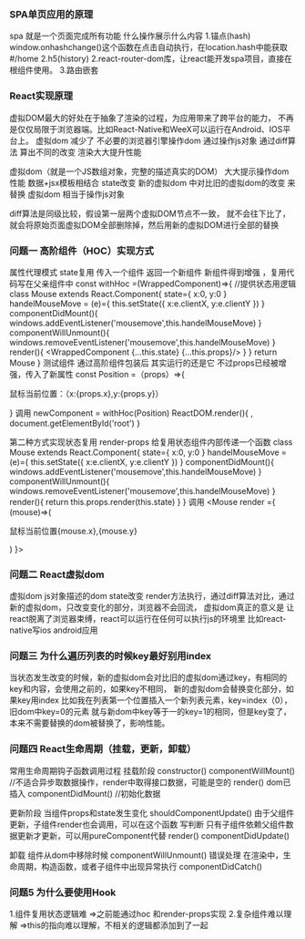 ### SPA单页应用的原理
spa 就是一个页面完成所有功能 什么操作展示什么内容
1.锚点(hash) window.onhashchange()这个函数在点击<a href="#/home"></a>自动执行，在location.hash中能获取#/home  2.h5(history)
2.react-router-dom库，让react能开发spa项目，直接在根组件使用。
3.路由嵌套 

### React实现原理
 虚拟DOM最大的好处在于抽象了渲染的过程，为应用带来了跨平台的能力，
 不再是仅仅局限于浏览器端。比如React-Native和WeeX可以运行在Android、IOS平台上。
 虚拟dom 减少了 不必要的浏览器引擎操作dom  通过操作js对象 通过diff算法 算出不同的改变 渲染大大提升性能 

 虚拟dom（就是一个JS数组对象，完整的描述真实的DOM） 大大提示操作dom性能  数据+jsx模板相结合 
 state改变 新的虚拟dom 中对比旧的虚拟dom的改变 来替换 虚拟dom  相当于操作js对象 

 diff算法是同级比较，假设第一层两个虚拟DOM节点不一致，
 就不会往下比了，就会将原始页面虚拟DOM全部删除掉，然后用新的虚拟DOM进行全部的替换
### 问题一 高阶组件（HOC）实现方式 
属性代理模式  state复用 传入一个组件 返回一个新组件 新组件得到增强 ，复用代码写在父亲组件中
const withHoc =(WrappedComponent)=>{
    //提供状态用逻辑
    class Mouse extends React.Component{
        state={
            x:0,
            y:0
        }
        handelMouseMove = (e)={
          this.setState({
              x:e.clientX,
              y:e.clientY
          })
        }
        componentDidMount(){
            windows.addEventListener('mousemove',this.handelMouseMove)
        }
        componentWillUnmount(){
            windows.removeEventListener('mousemove',this.handelMouseMove)
        }
        render(){
            <WrappedComponent {...this.state} {...this.props}/>
        }
    }
    return Mouse
}
测试组件  通过高阶组件包装后 其实运行的还是它 不过props已经被增强，传入了新属性
const Position =（props）=>{
    <p>
     鼠标当前位置：（x:{props.x},y:{props.y}）
    </p>
}
调用
newComponent = withHoc(Position)
ReactDOM.render(){
    <newComponent name='wanglihang'>,
    document.getElementById('root')
}


第二种方式实现状态复用 render-props 给复用状态组件内部传递一个函数
class Mouse extends React.Component{
        state={
            x:0,
            y:0
        }
        handelMouseMove = (e)={
          this.setState({
              x:e.clientX,
              y:e.clientY
          })
        }
        componentDidMount(){
            windows.addEventListener('mousemove',this.handelMouseMove)
        }
        componentWillUnmount(){
            windows.removeEventListener('mousemove',this.handelMouseMove)
        }
        render(){
            return this.props.render(this.state)
        }
    }
调用 <Mouse render ={ (mouse)=>(<p>鼠标当前位置{mouse.x},{mouse.y}</p>)  }>

### 问题二 React虚拟dom

虚拟dom js对象描述的dom
state改变 render方法执行，通过diff算法对比，通过新的虚拟dom，只改变变化的部分，浏览器不会回流，
虚拟dom真正的意义是 让react脱离了浏览器束缚，react可以运行在任何可以执行js的环境里 比如react-native写ios android应用

### 问题三 为什么遍历列表的时候key最好别用index
当状态发生改变的时候，新的虚拟dom会对比旧的虚拟dom通过key，有相同的key和内容，会使用之前的，如果key不相同，
新的虚拟dom会替换变化部分，如果key用index 比如我在列表第一个位置插入一个新列表元素，key=index（0），
旧dom中key=0的元素 就与新dom中key等于一的key=1的相同，但是key变了，本来不需要替换的dom被替换了，影响性能。

### 问题四 React生命周期（挂载，更新，卸载）
常用生命周期钩子函数调用过程
挂载阶段 
constructor()
componentWillMount() //不适合异步取数据操作，render中取得接口数据，可能是空的
render()  dom已插入
componentDidMount() //初始化数据

更新阶段 当组件props和state发生变化
 shouldComponentUpdate() 由于父组件更新，子组件render也会调用，可以在这个函数
 写判断 只有子组件依赖父组件数据更新才更新，可以用pureComponent代替
 render()
 componentDidUpdate() 

卸载 组件从dom中移除时候
componentWillUnmount()
错误处理
在渲染中，生命周期，构造函数，或者子组件中出现异常执行
componentDidCatch()

### 问题5 为什么要使用Hook
1.组件复用状态逻辑难  =>之前能通过hoc 和render-props实现
2.复杂组件难以理解   =>this的指向难以理解，不相关的逻辑都添加到了一起
